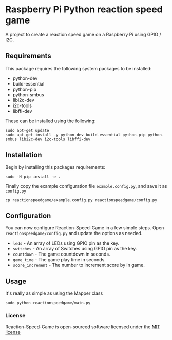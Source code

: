 # Raspberry Pi Python reaction speed game

A project to create a reaction speed game on a Raspberry Pi using GPIO / I2C.

## Requirements

This package requires the following system packages to be installed:

- python-dev
- build-essential
- python-pip
- python-smbus
- libi2c-dev 
- i2c-tools 
- libffi-dev

These can be installed using the following:

    sudo apt-get update
    sudo apt-get install -y python-dev build-essential python-pip python-smbus libi2c-dev i2c-tools libffi-dev

## Installation

Begin by installing this packages requirements:

    sudo -H pip install -e .
    
Finally copy the example configuration file `example.config.py`, and save it as `config.py`

    cp reactionspeedgame/example.config.py reactionspeedgame/config.py

## Configuration

You can now configure Reaction-Speed-Game in a few simple steps. Open `reactionspeedgame/config.py` and update the options as needed.

- `leds` - An array of LEDs using GPIO pin as the key.
- `switches` - An array of Switches using GPIO pin as the key.
- `countdown` - The game countdown in seconds.
- `game_time` - The game play time in seconds.
- `score_increment` - The number to increment score by in game.
    
## Usage

It's really as simple as using the Mapper class

    sudo python reactionspeedgame/main.py
    
### License

Reaction-Speed-Game is open-sourced software licensed under the [MIT license](http://opensource.org/licenses/MIT)
